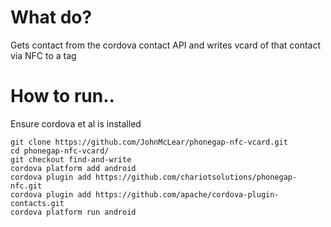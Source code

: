 # What do?
Gets contact from the cordova contact API and writes vcard of that contact via NFC to a tag

# How to run..
Ensure cordova et al is installed
```
git clone https://github.com/JohnMcLear/phonegap-nfc-vcard.git
cd phonegap-nfc-vcard/
git checkout find-and-write
cordova platform add android
cordova plugin add https://github.com/chariotsolutions/phonegap-nfc.git
cordova plugin add https://github.com/apache/cordova-plugin-contacts.git
cordova platform run android
```
